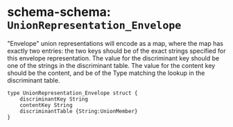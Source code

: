# schema-schema: `UnionRepresentation_Envelope`

"Envelope" union representations will encode as a map, where the map has
exactly two entries: the two keys should be of the exact strings specified
for this envelope representation.  The value for the discriminant key
should be one of the strings in the discriminant table.  The value for
the content key should be the content, and be of the Type matching the
lookup in the discriminant table.

```ipldsch
type UnionRepresentation_Envelope struct {
	discriminantKey String
	contentKey String
	discriminantTable {String:UnionMember}
}
```
